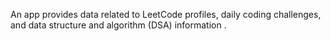 An app provides data related to LeetCode profiles, daily coding challenges, and data structure and algorithm (DSA) information .

